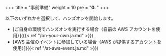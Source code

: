 +++
title = "事前準備"
weight = 10
pre = "<b>0. </b>"
+++

以下のいずれかを選択して、ハンズオンを開始します。

- [ご自身の環境でハンズオンを実行する場合（自前の AWS アカウントを使用）]({{< ref "/on-your-own.ja.md" >}})
- [AWS 主催のイベントに参加している場合（AWS が提供するアカウントを使用）]({{< ref "/at-aws-event.ja.md" >}})